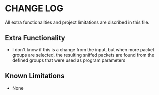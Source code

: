 # CHANGE LOG
All extra functionalities and project limitations are discribed in this file.

## Extra Functionality
- I don't know if this is a change from the input, but when more packet groups are selected, the resulting sniffed packets are found from the defined groups that were used as program parameters

## Known Limitations 
- None  